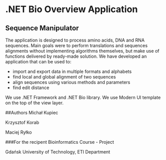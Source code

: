 # **.NET Bio Overview Application**
## **Sequence Manipulator**

The application is designed to process amino acids, DNA and RNA sequences.
Main goals were to perform translations and sequences alignments without implementing algorithms themselves, 
but make use of functions delivered by ready-made solution. We have developed an application that can be used to:
- import and export data in multiple formats and alphabets
- find local and global alignment of two sequences
- align sequences using various methods and parameters
- find edit distance

We use .NET Framework and .NET Bio library.
We use Modern UI template on the top of the view layer.

##Authors
Michał Kupiec

Krzysztof Korab

Maciej Ryłko

###For the recipent
Bioinformatics Course - Project

Gdańsk University of Technology, ETI Department
